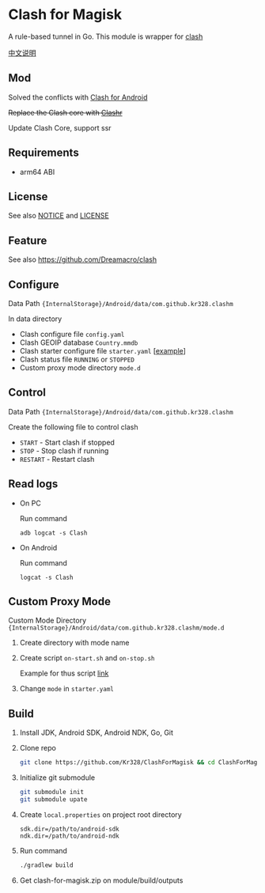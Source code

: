 # Clash for Magisk

A rule-based tunnel in Go. This module is wrapper for [clash](https://github.com/Dreamacro/clash) 

[中文说明](README_zh.md)

## Mod
Solved the conflicts with [Clash for Android](https://github.com/Kr328/ClashForAndroid)

~~Replace the Clash core with [Clashr](https://github.com/BROBIRD/clash/releases)~~

Update Clash Core, support ssr

## Requirements

* arm64 ABI

## License

See also [NOTICE](NOTICE) and [LICENSE](LICENSE)  

## Feature

See also https://github.com/Dreamacro/clash



## Configure

Data Path  `{InternalStorage}/Android/data/com.github.kr328.clashm`

In data directory

* Clash configure file `config.yaml`
* Clash GEOIP database `Country.mmdb`
* Clash starter configure file `starter.yaml` \[[example](https://github.com/Kr328/ClashForMagisk/blob/master/module/src/main/raw/magisk/core/starter.yaml)\]
* Clash status file `RUNNING` or `STOPPED`
* Custom proxy mode directory `mode.d`


## Control

Data Path  `{InternalStorage}/Android/data/com.github.kr328.clashm`

Create the following file to control clash

* `START` - Start clash if stopped
* `STOP` - Stop clash if running
* `RESTART` - Restart clash 



## Read logs

* On PC

  Run command

  `adb logcat -s Clash`

* On Android

  Run command

  `logcat -s Clash`



## Custom Proxy Mode

Custom Mode Directory `{InternalStorage}/Android/data/com.github.kr328.clashm/mode.d` 

1. Create directory with mode name

2. Create script `on-start.sh` and `on-stop.sh`

   Example for thus script [link](module/src/main/raw/magisk/core/mode.d/)

3. Change `mode` in `starter.yaml` 



## Build

1. Install JDK, Android SDK, Android NDK, Go, Git   

2. Clone repo
   
   ```bash
   git clone https://github.com/Kr328/ClashForMagisk && cd ClashForMagisk
   ```

3. Initialize git submodule

   ```bash
   git submodule init
   git submodule upate
   ```

4. Create `local.properties` on project root directory  
   ```properties
   sdk.dir=/path/to/android-sdk
   ndk.dir=/path/to/android-ndk
   ```

5. Run command   
   ```bash
   ./gradlew build
   ```

6. Get clash-for-magisk.zip on module/build/outputs  
